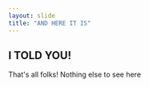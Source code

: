 ```yaml
---
layout: slide
title: "AND HERE IT IS"
---
```

I TOLD YOU!
---
That's all folks! Nothing else to see here
